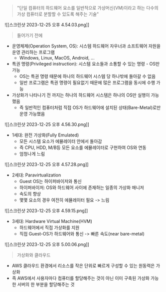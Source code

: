 > "단일 컴퓨터의 하드웨어 요소를 일반적으로 가상머신(VM)이라고 하는 다수의 가상 컴퓨터로 분할할 수 있도록 해주는 기술"

![[스크린샷 2023-12-25 오후 4.54.03.png]]

> 들어가기 전에

- 운영체제(Operation System, OS): 시스템 하드웨어 자우너과 소프트웨어 자원을 운영 관리하는 프로그램
	- Windows, Linux, MacOS, Android, ...
- 특권 명령(Privileged instruction): 시스템 요소들과 소통할 수 있는 명령 - OS만 가능
	- OS는 특권 명령 때문에 하나의 하드웨어 시스템 당 하나밖에 돌아갈 수 없음
	- 일반 프로그램은 특권 명령이 필요없기 때문에 많은 프로그램을 동시에 수행 가능
- 가상화가 나타나기 전 까지는 하나의 하드웨어 시스템은 하나의 OS만 실행이 가능했음
	- 즉 일반적인 컴퓨터처럼 직접 OS가 하드웨어에 설치된 상태(Bare-Metal)로만 운영 가능했음

![[스크린샷 2023-12-25 오후 4.56.30.png]]

- 1세대: 완전 가상화(Fully Emulated)
	- 모든 시스템 요소가 에뮬레이터 안에서 돌아감
	- 즉 CPU, HDD, M/B등 모든 요소를 에뮬레이터로 구현하여 OS와 연동
	- 엄청나게 느림

![[스크린샷 2023-12-25 오후 4.57.28.png]]

- 2세대: Paravirtualization
	- Guest OS는 하이퍼바이저와 통신
	- 하이퍼바이저: OS와 하드웨어 사이에 존재하는 일종의 가상화 매니저
	- 속도의 향상
	- 몇몇 요소의 경우 여전히 에뮬레이터 필요 -> 느림

![[스크린샷 2023-12-25 오후 4.59.15.png]]

- 3세대: Hardware Virtual Machine(HVM)
	- 하드웨어에서 직접 가상화를 지원
	- 직접 Guest-OS가 하드웨어와 통신 -> 빠른 속도(near bare-metal)

![[스크린샷 2023-12-25 오후 5.00.06.png]]

> 가상화와 클라우드

- AWS 클라우드 환경에서 리소스를 작은 단위로 빠르게 구성할 수 있는 원동력은 가상화
- 즉 AWS에서 사용자마다 컴퓨터를 할당해주는 것이 아닌 이미 구축된 가상화 가능한 서버의 한 부분을 할당해주는 것


